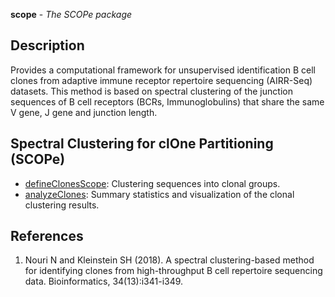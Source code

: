 **scope** - *The SCOPe package*

Description
--------------------

Provides a computational framework for unsupervised identification B cell
clones from adaptive immune receptor repertoire sequencing (AIRR-Seq) datasets.
This method is based on spectral clustering of the junction sequences of B cell
receptors (BCRs, Immunoglobulins) that share the same V gene, J gene and
junction length.




Spectral Clustering for clOne Partitioning (SCOPe)
-------------------




+ [defineClonesScope](defineClonesScope.md):  Clustering sequences into clonal groups.
+ [analyzeClones](analyzeClones.md):      Summary statistics and visualization of the
clonal clustering results.



References
-------------------


1. Nouri N and Kleinstein SH (2018). A spectral clustering-based method for identifying clones
from high-throughput B cell repertoire sequencing data. Bioinformatics, 34(13):i341-i349.







